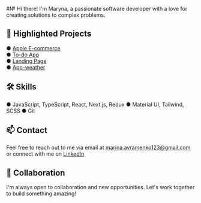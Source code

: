 #№ Hi there! I'm Maryna, a passionate software developer with a love for creating solutions to complex problems.

## 🌟 Highlighted Projects

● [Apple E-commerce](https://github.com/AvramenkoMarina/phone_catalog)  
● [To-do App](https://github.com/AvramenkoMarina/todo_app)  
● [Landing Page](https://github.com/AvramenkoMarina/landing_page)  
● [App-weather](https://github.com/AvramenkoMarina/app-weather)

## 🛠️ Skills
● JavaScript, TypeScript, React, Next.js, Redux
● Material UI, Tailwind, SCSS
● Git

## 📫 Contact
Feel free to reach out to me via email at marina.avramenko123@gmail.com or connect with me on [LinkedIn](https://www.linkedin.com/in/maryna-avramenko-a30296355/)

## 🤝 Collaboration
I'm always open to collaboration and new opportunities. Let's work together to build something amazing!
